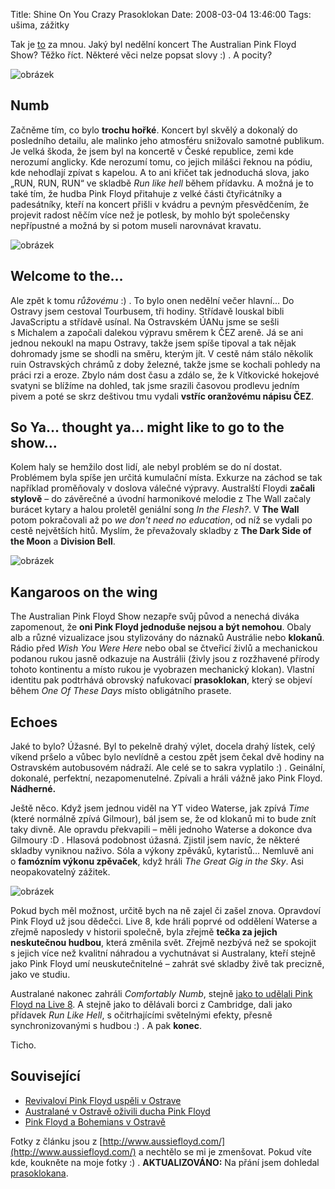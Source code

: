 Title: Shine On You Crazy Prasoklokan
Date: 2008-03-04 13:46:00
Tags: ušima, zážitky

Tak je [to]({filename}2008-01-11_the-australian-pink-floyd-show-v-ostrave.md) za mnou. Jaký byl nedělní koncert The Australian Pink Floyd Show? Těžko říct. Některé věci nelze popsat slovy :) . A pocity?

![obrázek]({static}/images/52.jpg)

## Numb

Začněme tím, co bylo **trochu hořké**. Koncert byl skvělý a dokonalý do posledního detailu, ale malinko jeho atmosféru snižovalo samotné publikum. Je velká škoda, že jsem byl na koncertě v České republice, zemi kde nerozumí anglicky. Kde nerozumí tomu, co jejich milášci řeknou na pódiu, kde nehodlají zpívat s kapelou. A to ani křičet tak jednoduchá slova, jako „RUN, RUN, RUN“ ve skladbě *Run like hell* během přídavku. A možná je to také tím, že hudba Pink Floyd přitahuje z velké části čtyřicátníky a padesátníky, kteří na koncert přišli v kvádru a pevným přesvědčením, že projevit radost něčím více než je potlesk, by mohlo být společensky nepřípustné a možná by si potom museli narovnávat kravatu.

![obrázek]({static}/images/53.jpg)

## Welcome to the…

Ale zpět k tomu *růžovému* :) . To bylo onen nedělní večer hlavní… Do Ostravy jsem cestoval Tourbusem, tři hodiny. Střídavě louskal bibli JavaScriptu a střídavě usínal. Na Ostravském ÚANu jsme se sešli s Michalem a započali dalekou výpravu směrem k ČEZ areně. Já se ani jednou nekoukl na mapu Ostravy, takže jsem spíše tipoval a tak nějak dohromady jsme se shodli na směru, kterým jít. V cestě nám stálo několik ruin Ostravských chrámů z doby železné, takže jsme se kochali pohledy na práci rzi a eroze. Zbylo nám dost času a zdálo se, že k Vítkovické hokejové svatyni se blížíme na dohled, tak jsme srazili časovou prodlevu jedním pivem a poté se skrz deštivou tmu vydali **vstříc oranžovému nápisu ČEZ**.

## So Ya… thought ya… might like to go to the show…

Kolem haly se hemžilo dost lidí, ale nebyl problém se do ní dostat. Problémem byla spíše jen určitá kumulační místa. Exkurze na záchod se tak například proměňovaly v doslova válečné výpravy. Australští Floydi **začali stylově** – do závěrečné a úvodní harmonikové melodie z The Wall začaly burácet kytary a halou proletěl geniální song *In the Flesh?*. V **The Wall** potom pokračovali až po *we don't need no education*, od níž se vydali po cestě největších hitů. Myslím, že převažovaly skladby z **The Dark Side of the Moon** a **Division Bell**.

![obrázek]({static}/images/50.jpg)

## Kangaroos on the wing

The Australian Pink Floyd Show nezapře svůj původ a nenechá diváka zapomenout, že **oni Pink Floyd jednoduše nejsou a být nemohou**. Obaly alb a různé vizualizace jsou stylizovány do náznaků Austrálie nebo **klokanů**. Rádio před *Wish You Were Here* nebo obal se čtveřicí živlů a mechanickou podanou rukou jasně odkazuje na Austrálii (živly jsou z rozžhavené přírody tohoto kontinentu a místo rukou je vyobrazen mechanický klokan). Vlastní identitu pak podtrhává obrovský nafukovací **prasoklokan**, který se objeví během *One Of These Days* místo obligátního prasete.

## Echoes

Jaké to bylo? Úžasné. Byl to pekelně drahý výlet, docela drahý lístek, celý víkend pršelo a vůbec bylo nevlídně a cestou zpět jsem čekal dvě hodiny na Ostravském autobusovém nádraží. Ale celé se to sakra vyplatilo :) . Geinální, dokonalé, perfektní, nezapomenutelné. Zpívali a hráli vážně jako Pink Floyd. **Nádherné.**

Ještě něco. Když jsem jednou viděl na YT video Waterse, jak zpívá *Time* (které normálně zpívá Gilmour), bál jsem se, že od klokanů mi to bude znít taky divně. Ale opravdu překvapili – měli jednoho Waterse a dokonce dva Gilmoury :D . Hlasová podobnost úžasná. Zjistil jsem navíc, že některé skladby vyniknou naživo. Sóla a výkony zpěváků, kytaristů… Nemluvě ani o **famózním výkonu zpěvaček**, když hráli *The Great Gig in the Sky*. Asi neopakovatelný zážitek.

![obrázek]({static}/images/51.jpg)

Pokud bych měl možnost, určitě bych na ně zajel či zašel znova. Opravdoví Pink Floyd už jsou dědečci. Live 8, kde hráli poprvé od oddělení Waterse a zřejmě naposledy v historii společně, byla zřejmě **tečka za jejich neskutečnou hudbou**, která změnila svět. Zřejmě nezbývá než se spokojit s jejich více než kvalitní náhradou a vychutnávat si Australany, kteří stejně jako Pink Floyd umí neuskutečnitelné – zahrát své skladby živě tak precizně, jako ve
studiu.

Australané nakonec zahráli *Comfortably Numb*, stejně [jako to udělali Pink Floyd na Live 8](http://www.youtube.com/watch?v=0wtiNzci1Wc). A stejně jako to dělávali borci z Cambridge, dali jako přídavek *Run Like Hell*, s očitrhajícími světelnými efekty, přesně synchronizovanými s hudbou :) . A pak **konec**.

Ticho.

## Související

-   [Revivaloví Pink Floyd uspěli v Ostrave](http://www.denik.cz/hudba/floyd_ostrava_20080303.html)
-   [Australané v Ostravě oživili ducha Pink Floyd](http://www.novinky.cz/clanek/134479-australane-v-ostrave-ozivili-ducha-pink-floyd.html)
-   [Pink Floyd a Bohemians v Ostravě](http://musicserver.cz/clanek/21579/Australian-Pink-Floyd-CEZ-Arena-Ostrava-2-3-2008/)

Fotky z článku jsou z [http://www.aussiefloyd.com/](http://www.aussiefloyd.com/) a nechtělo se mi je zmenšovat. Pokud víte kde, koukněte na moje fotky :) . **AKTUALIZOVÁNO:** Na přání jsem dohledal [prasoklokana](http://www.aussiefloyd.com/cgi-bin/emAlbum.cgi?c=show_image;p=London%20RAH%2006;i=12;in=London%20RAH%2006%20-%2013.jpg).
